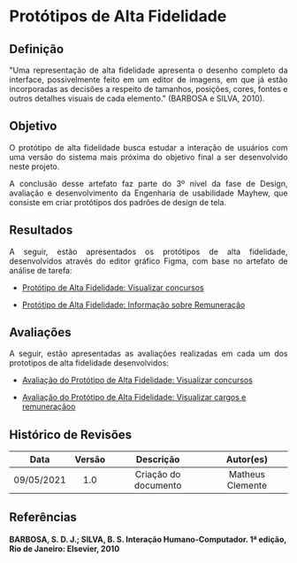 # Protótipos de Alta Fidelidade

## Definição

<p align = "justify">"Uma representação de alta fidelidade apresenta o desenho completo da interface, possivelmente feito em um editor de imagens, em que já estão incorporadas as decisões a respeito de tamanhos, posições, cores, fontes e outros detalhes visuais de cada elemento." (BARBOSA e SILVA, 2010).</p>

## Objetivo

<p align="justify">O protótipo de alta fidelidade busca estudar a interação de usuários com uma versão do sistema mais próxima do objetivo final a ser desenvolvido neste projeto.</p>
<p align = "justify">A conclusão desse artefato faz parte do 3º nível da fase de Design, avaliação e desenvolvimento da Engenharia de usabilidade Mayhew, que consiste em criar protótipos dos padrões de design de tela.</p>

## Resultados

<p align = "justify">A seguir, estão apresentados os protótipos de alta fidelidade, desenvolvidos através do editor gráfico Figma, com base no artefato de análise de tarefa:</p>

- <p><a href="../prototipo_alta_concursos">Protótipo de Alta Fidelidade: Visualizar concursos</a></p>
- <p><a href="../prototipo_de_alta_inf">Protótipo de Alta Fidelidade: Informação sobre Remuneração</a></p>

## Avaliações

<p align = "justify">A seguir, estão apresentadas as avaliações realizadas em cada um dos prototipos de alta fidelidade desenvolvidos:</p>

- <p><a href="../plan_prototipo_alta_concursos">Avaliação do Protótipo de Alta Fidelidade: Visualizar concursos</a></p>
- <p><a href="../plan_prototipo_alta_cargos">Avaliação do Protótipo de Alta Fidelidade: Visualizar cargos e remuneraçãoo</a></p>

## Histórico de Revisões

| Data | Versão |           Descrição             |    Autor(es)   |
|:----:|:------:|:-------------------------------:|:-----------:|
| 09/05/2021 | 1.0 | Criação do documento | Matheus Clemente|


## Referências

#### BARBOSA, S. D. J.; SILVA, B. S. Interação Humano-Computador. 1ª edição, Rio de Janeiro: Elsevier, 2010